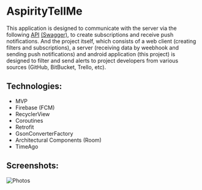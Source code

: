 # AspirityTellMe
This application is designed to communicate with the server via the following 
[API](https://drive.google.com/open?id=1VDuTw8Y-dE4u9aSaayI5g32etrknvKrZ) [(Swagger)](http://editor.swagger.io), 
to create subscriptions and receive push notifications. 
And the project itself, which consists of a web client (creating filters and subscriptions), 
a server (receiving data by weebhook and sending push notifications) and android application (this project) 
is designed to filter and send alerts to project developers from various sources (GitHub, BitBucket, Trello, etc).

## Technologies:
* MVP
* Firebase (FCM)
* RecyclerView
* Coroutines
* Retrofit
* GsonConverterFactory
* Architectural Components (Room)
* TimeAgo

## Screenshots:
![Photos](http://imagehost.cc/images/2018/11/03/Photos_.png)
